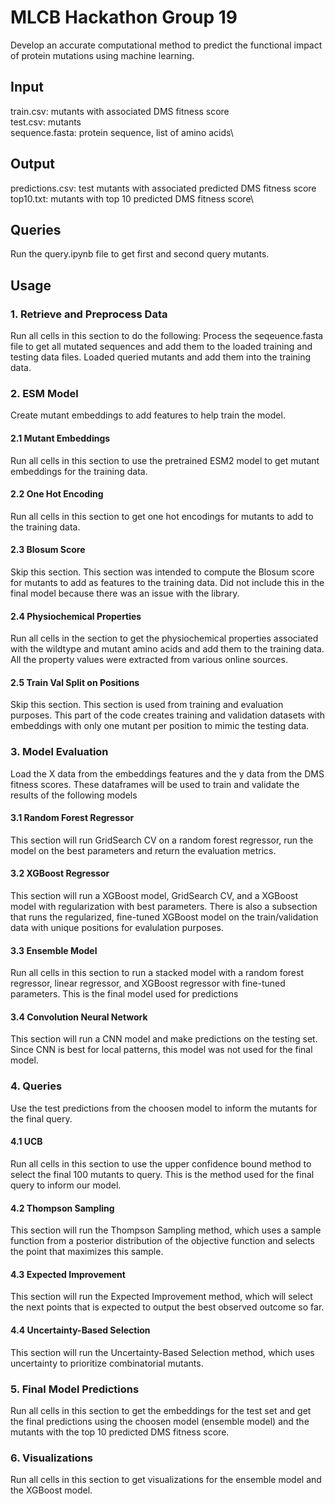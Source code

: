 # MLCB Hackathon Group 19
Develop an accurate computational method to predict the functional impact of protein mutations using machine learning. 

## Input
train.csv: mutants with associated DMS fitness score\
test.csv: mutants\
sequence.fasta: protein sequence, list of amino acids\

## Output
predictions.csv: test mutants with associated predicted DMS fitness score\
top10.txt: mutants with top 10 predicted DMS fitness score\

## Queries
Run the query.ipynb file to get first and second query mutants.

## Usage
### 1. Retrieve and Preprocess Data
Run all cells in this section to do the following: Process the seqeuence.fasta file to get all mutated sequences and add them to the loaded training and testing data files. Loaded queried mutants and add them into the training data.
### 2. ESM Model
Create mutant embeddings to add features to help train the model.
#### 2.1 Mutant Embeddings
Run all cells in this section to use the pretrained ESM2 model to get mutant embeddings for the training data.
#### 2.2 One Hot Encoding
Run all cells in this section to get one hot encodings for mutants to add to the training data.
#### 2.3 Blosum Score
Skip this section. This section was intended to compute the Blosum score for mutants to add as features to the training data. Did not include this in the final model because there was an issue with the library.
#### 2.4 Physiochemical Properties
Run all cells in the section to get the physiochemical properties associated with the wildtype and mutant amino acids and add them to the training data. All the property values were extracted from various online sources.
#### 2.5 Train Val Split on Positions
Skip this section. This section is used from training and evaluation purposes. This part of the code creates training and validation datasets with embeddings with only one mutant per position to mimic the testing data.
### 3. Model Evaluation
Load the X data from the embeddings features and the y data from the DMS fitness scores. These dataframes will be used to train and validate the results of the following models
#### 3.1 Random Forest Regressor
This section will run GridSearch CV on a random forest regressor, run the model on the best parameters and return the evaluation metrics.
#### 3.2 XGBoost Regressor
This section will run a XGBoost model, GridSearch CV, and a XGBoost model with regularization with best parameters. There is also a subsection that runs the regularized, fine-tuned XGBoost model on the train/validation data with unique positions for evalulation purposes.
#### 3.3 Ensemble Model
Run all cells in this section to run a stacked model with a random forest regressor, linear regressor, and XGBoost regressor with fine-tuned parameters. This is the final model used for predictions
#### 3.4 Convolution Neural Network
This section will run a CNN model and make predictions on the testing set. Since CNN is best for local patterns, this model was not used for the final model.
### 4. Queries
Use the test predictions from the choosen model to inform the mutants for the final query. 
#### 4.1 UCB
Run all cells in this section to use the upper confidence bound method to select the final 100 mutants to query. This is the method used for the final query to inform our model.
#### 4.2 Thompson Sampling
This section will run the Thompson Sampling method, which uses a sample function from a posterior distribution of the objective function and selects the point that maximizes this sample.
#### 4.3 Expected Improvement
This section will run the Expected Improvement method, which will select the next points that is expected to output the best observed outcome so far.
#### 4.4 Uncertainty-Based Selection
This section will run the Uncertainty-Based Selection method, which uses uncertainty to prioritize combinatorial mutants.
### 5. Final Model Predictions
Run all cells in this section to get the embeddings for the test set and get the final predictions using the choosen model (ensemble model) and the mutants with the top 10 predicted DMS fitness score.
### 6. Visualizations
Run all cells in this section to get visualizations for the ensemble model and the XGBoost model.

